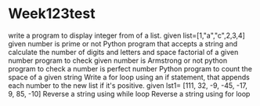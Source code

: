 # Week123test

write a program to display integer from of a list. given list=[1,"a","c",2,3,4]
given number is prime or not
Python program that accepts a string and calculate the number of digits and letters and space
factorial of a given number
program to check given number is Armstrong or not
python program to check a number is perfect number
Python program to count the space of a given string
Write a for loop using an if statement, that appends each number to the new list if it's positive. given lst1= [111, 32, -9, -45, -17, 9, 85, -10]
Reverse a string using while loop
Reverse a string using for loop